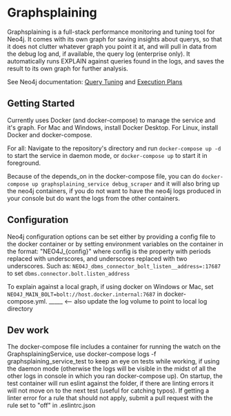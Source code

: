 # Graphsplaining

Graphsplaining is a full-stack performance monitoring and tuning tool for Neo4j. It comes with its own graph for saving insights about querys, so that it does not clutter whatever graph you point it at, and will pull in data from the debug log and, if available, the query log (enterprise only). It automatically runs EXPLAIN against queries found in the logs, and saves the result to its own graph for further analysis.

See Neo4j documentation: [Query Tuning](https://neo4j.com/docs/cypher-manual/current/query-tuning/) and [Execution Plans](https://neo4j.com/docs/cypher-manual/current/execution-plans/)

## Getting Started
Currently uses Docker (and docker-compose) to manage the service and it's graph.
For Mac and Windows, install Docker Desktop. 
For Linux, install Docker and docker-compose.

For all: Navigate to the repository's directory and run `docker-compose up -d` to start the service in daemon mode, or `docker-compose up` to start it in foreground.

Because of the depends_on in the docker-compose file, you can do `docker-compose up graphsplaining_service debug_scraper` and it will also bring up the neo4j containers, if you do not want to have the neo4j logs produced in your console but do want the logs from the other containers.

## Configuration
Neo4j configuration options can be set either by providing a config file to the docker container or by setting environment variables on the container in the format: "NEO4J_{config}" where config is the property with periods replaced with underscores, and underscores replaced with two underscores. Such as: `NEO4J_dbms_connector_bolt_listen__address=:17687` to set `dbms.connector.bolt.listen_address`

To explain against a local graph, if using docker on Windows or Mac, set `NEO4J_MAIN_BOLT=bolt://host.docker.internal:7687` in docker-compose.yml. _____ <-- also update the log volume to point to local log directory

## Dev work
The docker-compose file includes a container for running the watch on the GraphsplainingService, use docker-compose logs -f graphsplaining_service_test to keep an eye on tests while working, if using the daemon mode (otherwise the logs will be visible in the midst of all the other logs in console in which you ran docker-compose up). On startup, the test container will run eslint against the folder, if there are linting errors it will not move on to the next test (useful for catching typos). If getting a linter error for a rule that should not apply, submit a pull request with the rule set to "off" in .eslintrc.json
